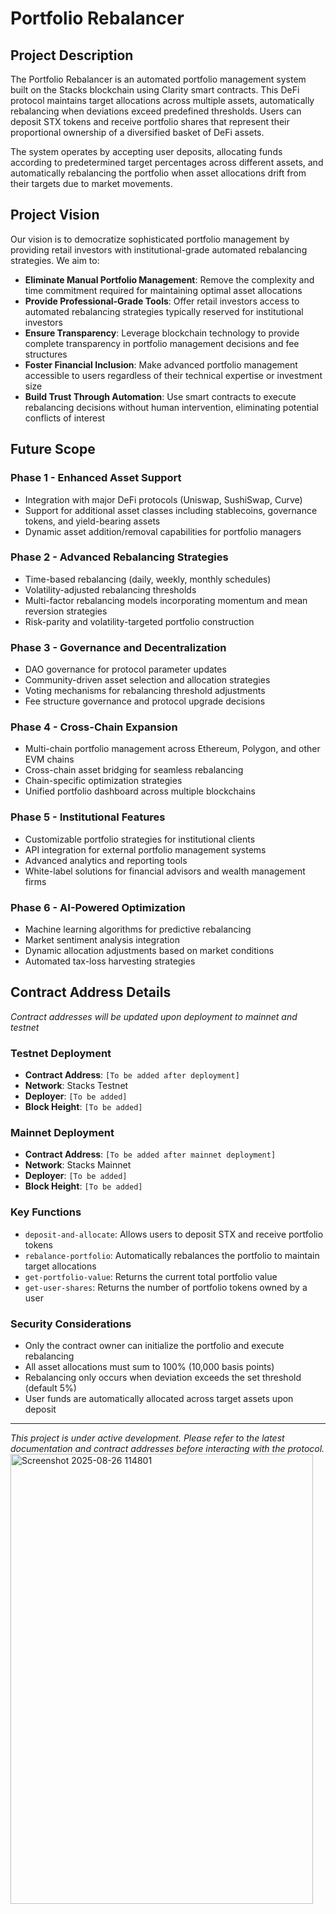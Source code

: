 # Portfolio Rebalancer

## Project Description

The Portfolio Rebalancer is an automated portfolio management system built on the Stacks blockchain using Clarity smart contracts. This DeFi protocol maintains target allocations across multiple assets, automatically rebalancing when deviations exceed predefined thresholds. Users can deposit STX tokens and receive portfolio shares that represent their proportional ownership of a diversified basket of DeFi assets.

The system operates by accepting user deposits, allocating funds according to predetermined target percentages across different assets, and automatically rebalancing the portfolio when asset allocations drift from their targets due to market movements.

## Project Vision

Our vision is to democratize sophisticated portfolio management by providing retail investors with institutional-grade automated rebalancing strategies. We aim to:

- **Eliminate Manual Portfolio Management**: Remove the complexity and time commitment required for maintaining optimal asset allocations
- **Provide Professional-Grade Tools**: Offer retail investors access to automated rebalancing strategies typically reserved for institutional investors
- **Ensure Transparency**: Leverage blockchain technology to provide complete transparency in portfolio management decisions and fee structures
- **Foster Financial Inclusion**: Make advanced portfolio management accessible to users regardless of their technical expertise or investment size
- **Build Trust Through Automation**: Use smart contracts to execute rebalancing decisions without human intervention, eliminating potential conflicts of interest

## Future Scope

### Phase 1 - Enhanced Asset Support
- Integration with major DeFi protocols (Uniswap, SushiSwap, Curve)
- Support for additional asset classes including stablecoins, governance tokens, and yield-bearing assets
- Dynamic asset addition/removal capabilities for portfolio managers

### Phase 2 - Advanced Rebalancing Strategies
- Time-based rebalancing (daily, weekly, monthly schedules)
- Volatility-adjusted rebalancing thresholds
- Multi-factor rebalancing models incorporating momentum and mean reversion strategies
- Risk-parity and volatility-targeted portfolio construction

### Phase 3 - Governance and Decentralization
- DAO governance for protocol parameter updates
- Community-driven asset selection and allocation strategies
- Voting mechanisms for rebalancing threshold adjustments
- Fee structure governance and protocol upgrade decisions

### Phase 4 - Cross-Chain Expansion
- Multi-chain portfolio management across Ethereum, Polygon, and other EVM chains
- Cross-chain asset bridging for seamless rebalancing
- Chain-specific optimization strategies
- Unified portfolio dashboard across multiple blockchains

### Phase 5 - Institutional Features
- Customizable portfolio strategies for institutional clients
- API integration for external portfolio management systems
- Advanced analytics and reporting tools
- White-label solutions for financial advisors and wealth management firms

### Phase 6 - AI-Powered Optimization
- Machine learning algorithms for predictive rebalancing
- Market sentiment analysis integration
- Dynamic allocation adjustments based on market conditions
- Automated tax-loss harvesting strategies

## Contract Address Details

*Contract addresses will be updated upon deployment to mainnet and testnet*

### Testnet Deployment
- **Contract Address**: `[To be added after deployment]`
- **Network**: Stacks Testnet
- **Deployer**: `[To be added]`
- **Block Height**: `[To be added]`

### Mainnet Deployment  
- **Contract Address**: `[To be added after mainnet deployment]`
- **Network**: Stacks Mainnet
- **Deployer**: `[To be added]`
- **Block Height**: `[To be added]`

### Key Functions
- `deposit-and-allocate`: Allows users to deposit STX and receive portfolio tokens
- `rebalance-portfolio`: Automatically rebalances the portfolio to maintain target allocations
- `get-portfolio-value`: Returns the current total portfolio value
- `get-user-shares`: Returns the number of portfolio tokens owned by a user

### Security Considerations
- Only the contract owner can initialize the portfolio and execute rebalancing
- All asset allocations must sum to 100% (10,000 basis points)
- Rebalancing only occurs when deviation exceeds the set threshold (default 5%)
- User funds are automatically allocated across target assets upon deposit

---

*This project is under active development. Please refer to the latest documentation and contract addresses before interacting with the protocol.*
<img width="484" height="720" alt="Screenshot 2025-08-26 114801" src="https://github.com/user-attachments/assets/a5b753fe-06b1-4fda-ab25-ad8d303c6fe7" />

